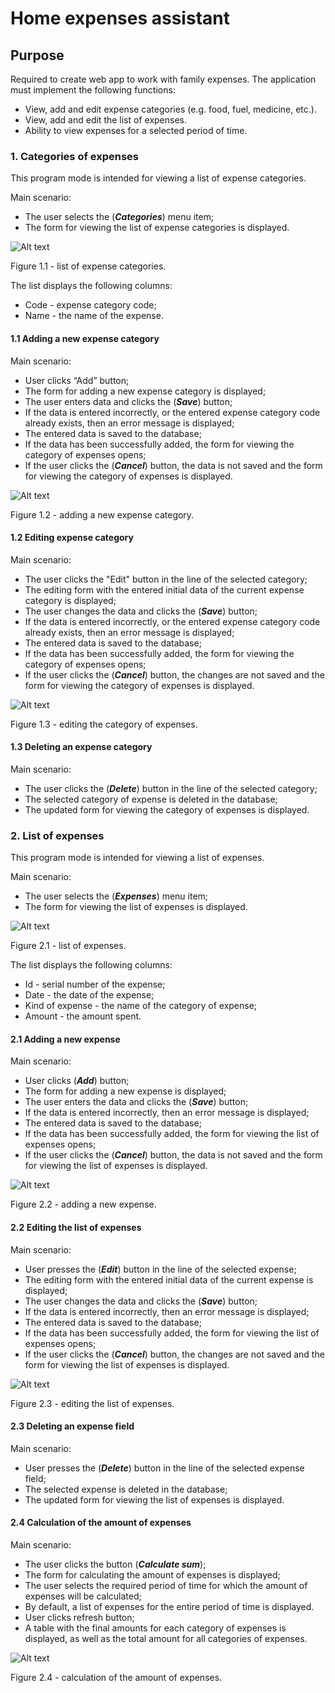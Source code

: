 ﻿# Home expenses assistant

## Purpose
Required to create web app to work with family expenses. The application must implement the following functions:
* View, add and edit expense categories (e.g. food, fuel, medicine, etc.).
* View, add and edit the list of expenses.
* Ability to view expenses for a selected period of time.

### 1. Categories of expenses
   This program mode is intended for viewing a list of expense categories.

Main scenario:
* The user selects the (***Categories***) menu item; 
* The form for viewing the list of expense categories is displayed.

![Alt text](img/categories.png)

Figure 1.1 - list of expense categories.

The list displays the following columns:
* Code - expense category code;
* Name - the name of the expense.

#### 1.1 Adding a new expense category
Main scenario:
* User clicks “Add” button;
* The form for adding a new expense category is displayed;
* The user enters data and clicks the (***Save***) button;
* If the data is entered incorrectly, or the entered expense category code already exists, then an error message is displayed;
* The entered data is saved to the database;
* If the data has been successfully added, the form for viewing the category of expenses opens;
* If the user clicks the (***Cancel***) button, the data is not saved and the form for viewing the category of expenses is displayed.

![Alt text](img/edit-categories.png)

Figure 1.2 - adding a new expense category.

#### 1.2 Editing expense category
Main scenario:
* The user clicks the "Edit" button in the line of the selected category;
* The editing form with the entered initial data of the current expense category is displayed;
* The user changes the data and clicks the (***Save***) button;
* If the data is entered incorrectly, or the entered expense category code already exists, then an error message is displayed;
* The entered data is saved to the database;
* If the data has been successfully added, the form for viewing the category of expenses opens;
* If the user clicks the (***Cancel***) button, the changes are not saved and the form for viewing the category of expenses is displayed.

![Alt text](img/edit-categories.png)

Figure 1.3 - editing the category of expenses.

#### 1.3 Deleting an expense category
Main scenario:
* The user clicks the (***Delete***) button in the line of the selected category;
* The selected category of expense is deleted in the database;
* The updated form for viewing the category of expenses is displayed.

### 2. List of expenses 
This program mode is intended for viewing a list of expenses.

Main scenario:
* The user selects the (***Expenses***) menu item;
* The form for viewing the list of expenses is displayed.

![Alt text](img/expenses.png)

Figure 2.1 - list of expenses.

The list displays the following columns:
* Id - serial number of the expense;
* Date - the date of the expense;
* Kind of expense - the name of the category of expense;
* Amount - the amount spent.

#### 2.1 Adding a new expense
Main scenario:
* User clicks (***Add***) button;
* The form for adding a new expense is displayed;
* The user enters the data and clicks the (***Save***) button;
* If the data is entered incorrectly, then an error message is displayed;
* The entered data is saved to the database;
* If the data has been successfully added, the form for viewing the list of expenses opens;
* If the user clicks the (***Cancel***) button, the data is not saved and the form for viewing the list of expenses is displayed.

![Alt text](img/edit-expenses.png)

Figure 2.2 - adding a new expense.

#### 2.2 Editing the list of expenses
Main scenario:
* User presses the (***Edit***) button in the line of the selected expense;
* The editing form with the entered initial data of the current expense is displayed;
* The user changes the data and clicks the (***Save***) button;
* If the data is entered incorrectly, then an error message is displayed;
* The entered data is saved to the database;
* If the data has been successfully added, the form for viewing the list of expenses opens;
* If the user clicks the (***Cancel***) button, the changes are not saved and the form for viewing the list of expenses is displayed.

![Alt text](img/edit-expenses.png)

Figure 2.3 - editing the list of expenses.

#### 2.3 Deleting an expense field
Main scenario:
* User presses the (***Delete***) button in the line of the selected expense field;
* The selected expense is deleted in the database;
* The updated form for viewing the list of expenses is displayed.

#### 2.4 Calculation of the amount of expenses
Main scenario:
* The user clicks the button (***Calculate sum***);
* The form for calculating the amount of expenses is displayed;
* The user selects the required period of time for which the amount of expenses will be calculated;
* By default, a list of expenses for the entire period of time is displayed.
* User clicks refresh button;
* A table with the final amounts for each category of expenses is displayed, as well as the total amount for all categories of expenses.

![Alt text](img/calculate-sum.png)

Figure 2.4 - calculation of the amount of expenses.
